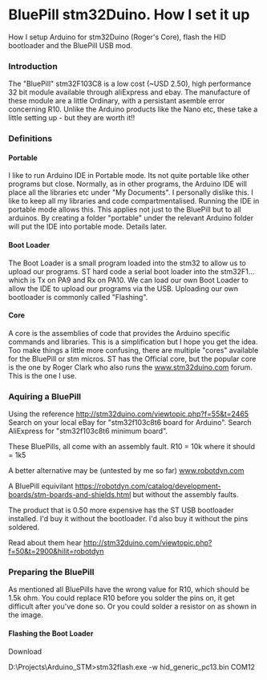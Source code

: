 # BluePill stm32Duino.  How I set it up
How I setup Arduino for stm32Duino (Roger's Core), flash the HID bootloader and the BluePill USB mod.

### Introduction

The "BluePill" stm32F103C8 is a low cost (~USD 2.50), high performance 32 bit module available through aliExpress and ebay.  The manufacture of these module are a little Ordinary, with a persistant asemble error concerning R10.  Unlike the Arduino products like the Nano etc, these take a little setting up - but they are worth it!!

### Definitions 

#### Portable

I like to run Arduino IDE in Portable mode.  Its not quite portable like other programs but close.  Normally, as in other programs, the Arduino IDE will place all the libraries etc under "My Documents".  I personally dislike this.  I like to keep all my libraries and code compartmentalised.  Running the IDE in portable mode allows this.  This applies not just to the BluePill but to all arduinos.  By creating a folder "portable" under the relevant Arduino folder will put the IDE into portable mode.  Details later.

#### Boot Loader

The Boot Loader is a small program loaded into the stm32 to allow us to upload our programs.  ST hard code a serial boot loader into the stm32F1...  which is Tx on PA9 and Rx on PA10.  We can load our own Boot Loader to allow the IDE to upload our programs via the USB.  Uploading our own bootloader is commonly called "Flashing".

#### Core

A core is the assemblies of code that provides the Arduino specific commands and libraries.  This is a simplification but I hope you get the idea.  Too make things a little more confusing, there are multiple "cores" available for the BluePill or stm micros.  ST has the Official core, but the popular core is the one by Roger Clark who also runs the www.stm32duino.com forum.  This is the one I use.

### Aquiring a BluePill

Using the reference http://stm32duino.com/viewtopic.php?f=55&t=2465
Search on your local eBay for "stm32f103c8t6 board for Arduino".
Search AliExpress for "stm32f103c8t6 minimum board".

These BluePills, all come with an assembly fault.  R10 = 10k where it should = 1k5

A better alternative may be (untested by me so far)  www.robotdyn.com

A BluePill equivilant https://robotdyn.com/catalog/development-boards/stm-boards-and-shields.html  but without the assembly faults.

The product that is 0.50 more expensive has the ST USB bootloader installed.  I'd buy it without the bootloader.  I'd also buy it without the pins soldered.

Read about them hear  http://stm32duino.com/viewtopic.php?f=50&t=2900&hilit=robotdyn


### Preparing the BluePill

As mentioned all BluePills have the wrong value for R10, which should be 1.5k ohm.  You could replace R10 before you solder the pins on, it get difficult after you've done so.  Or you could solder a resistor on as shown in the image.

#### Flashing the Boot Loader

Download 

D:\Projects\Arduino_STM>stm32flash.exe -w hid_generic_pc13.bin COM12


